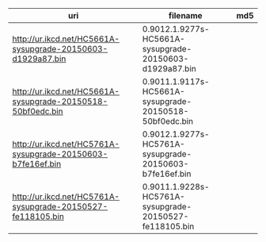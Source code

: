 uri | filename | md5
----|----------|----
http://ur.ikcd.net/HC5661A-sysupgrade-20150603-d1929a87.bin | 0.9012.1.9277s-HC5661A-sysupgrade-20150603-d1929a87.bin |
http://ur.ikcd.net/HC5661A-sysupgrade-20150518-50bf0edc.bin | 0.9011.1.9117s-HC5661A-sysupgrade-20150518-50bf0edc.bin |
http://ur.ikcd.net/HC5761A-sysupgrade-20150603-b7fe16ef.bin | 0.9012.1.9277s-HC5761A-sysupgrade-20150603-b7fe16ef.bin |
http://ur.ikcd.net/HC5761A-sysupgrade-20150527-fe118105.bin | 0.9011.1.9228s-HC5761A-sysupgrade-20150527-fe118105.bin |
